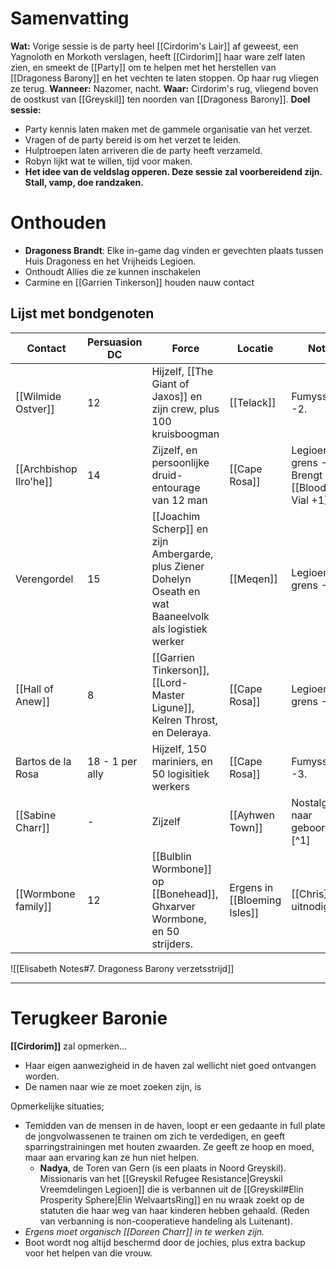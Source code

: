# Samenvatting
**Wat:** Vorige sessie is de party heel [[Cirdorim's Lair]] af geweest, een Yagnoloth en Morkoth verslagen, heeft [[Cirdorim]] haar ware zelf laten zien, en smeekt de [[Party]] om te helpen met het herstellen van [[Dragoness Barony]] en het vechten te laten stoppen. Op haar rug vliegen ze terug.
**Wanneer:** Nazomer, nacht.
**Waar:** Cirdorim's rug, vliegend boven de oostkust van [[Greyskil]] ten noorden van [[Dragoness Barony]].
**Doel sessie:** 
- Party kennis laten maken met de gammele organisatie van het verzet. 
- Vragen of de party bereid is om het verzet te leiden.
- Hulptroepen laten arriveren die de party heeft verzameld. 
- Robyn lijkt wat te willen, tijd voor maken.
- **Het idee van de veldslag opperen. Deze sessie zal voorbereidend zijn. Stall, vamp, doe randzaken.**
# Onthouden
- **Dragoness Brandt**: Elke in-game dag vinden er gevechten plaats tussen Huis Dragoness en het Vrijheids Legioen.
- Onthoudt Allies die ze kunnen inschakelen
- Carmine en [[Garrien Tinkerson]] houden nauw contact

## Lijst met bondgenoten
| Contact                | Persuasion DC   | Force                                                                                                     | Locatie                      | Notitie                                            |
| ---------------------- | --------------- | --------------------------------------------------------------------------------------------------------- | ---------------------------- | -------------------------------------------------- |
| [[Wilmide Ostver]]     | 12              | Hijzelf, [[The Giant of Jaxos]] en zijn crew, plus 100 kruisboogman                                       | [[Telack]]                   | Fumyss grens -2.                                   |
| [[Archbishop Ilro'he]] | 14              | Zijzelf, en persoonlijke druid-entourage van 12 man                                                       | [[Cape Rosa]]                | Legioen grens -1. Brengt een [[Bloodwell Vial +1]] |
| Verengordel            | 15              | [[Joachim Scherp]] en zijn Ambergarde, plus Ziener Dohelyn Oseath en wat Baaneelvolk als logistiek werker | [[Meqen]]                    | Legioen grens -2.                                  |
| [[Hall of Anew]]       | 8               | [[Garrien Tinkerson]], [[Lord-Master Ligune]], Kelren Throst, en Deleraya.                                | [[Cape Rosa]]                | Legioen grens -1.                                  |
| Bartos de la Rosa      | 18 - 1 per ally | Hijzelf, 150 mariniers, en 50 logisitiek werkers                                                          | [[Cape Rosa]]                | Fumyss grens -3.                                   |
| [[Sabine Charr]]       | -               | Zijzelf                                                                                                   | [[Ayhwen Town]]              | Nostalgie naar geboortestad.[^1]                   |
| [[Wormbone family]]    | 12              | [[Bulblin Wormbone]] op [[Bonehead]], Ghxarver Wormbone, en 50 strijders.                                 | Ergens in [[Bloeming Isles]] | [[Chris]] uitnodigen.                              |

![[Elisabeth Notes#7. Dragoness Barony verzetsstrijd]]
***
# Terugkeer Baronie
**[[Cirdorim]]** zal opmerken... 
- Haar eigen aanwezigheid in de haven zal wellicht niet goed ontvangen worden.
- De namen naar wie ze moet zoeken zijn, is 

Opmerkelijke situaties;
- Temidden van de mensen in de haven, loopt er een gedaante in full plate de jongvolwassenen te trainen om zich te verdedigen, en geeft sparringstrainingen met houten zwaarden. Ze geeft ze hoop en moed, maar aan ervaring kan ze hun niet helpen. 
	- **Nadya**, de Toren van Gern (is een plaats in Noord Greyskil). Missionaris van het [[Greyskil Refugee Resistance|Greyskil Vreemdelingen Legioen]] die is verbannen uit de [[Greyskil#Elin Prosperity Sphere|Elin WelvaartsRing]] en nu wraak zoekt op de statuten die haar weg van haar kinderen hebben gehaald. (Reden van verbanning is non-cooperatieve handeling als Luitenant).
- *Ergens moet organisch [[Doreen Charr]] in te werken zijn.*
- Boot wordt nog altijd beschermd door de jochies, plus extra backup voor het helpen van die vrouw.